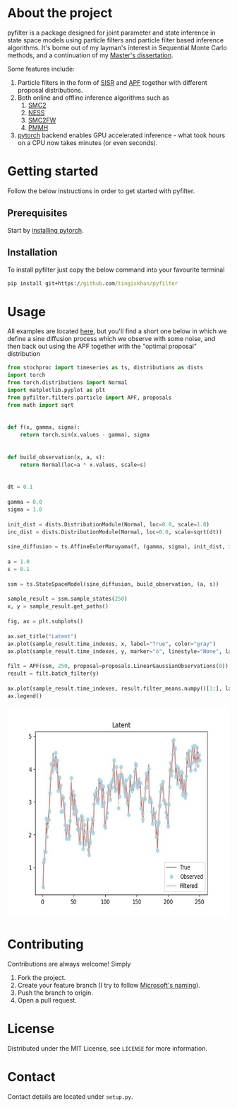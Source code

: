 # About the project
pyfilter is a package designed for joint parameter and state inference in state space models using
particle filters and particle filter based inference algorithms. It's borne out of my layman's interest in Sequential 
Monte Carlo methods, and a continuation of my [Master's dissertation](http://urn.kb.se/resolve?urn=urn:nbn:se:kth:diva-177104).

Some features include:
1. Particle filters in the form of [SISR](https://en.wikipedia.org/wiki/Particle_filter) and [APF](https://en.wikipedia.org/wiki/Auxiliary_particle_filter) together with different proposal distributions.
2. Both online and offline inference algorithms such as
   1. [SMC2](https://arxiv.org/abs/1101.1528) 
   2. [NESS](https://arxiv.org/abs/1308.1883)
   3. [SMC2FW](https://arxiv.org/pdf/1503.00266.pdf)
   4. [PMMH](https://www.stats.ox.ac.uk/~doucet/andrieu_doucet_holenstein_PMCMC.pdf)
3. [pytorch](https://pytorch.org/) backend enables GPU accelerated inference - what took hours on a CPU now takes minutes (or even seconds).

# Getting started
Follow the below instructions in order to get started with pyfilter.

## Prerequisites
Start by [installing pytorch](https://pytorch.org/get-started/locally/). 

## Installation
To install pyfilter just copy the below command into your favourite terminal 

```cmd
pip install git+https://github.com/tingiskhan/pyfilter
```

# Usage

All examples are located [here](./examples), but you'll find a short one below in which we define a sine diffusion 
process which we observe with some noise, and then back out using the APF together with the "optimal proposal"
distribution

```python
from stochproc import timeseries as ts, distributions as dists
import torch
from torch.distributions import Normal
import matplotlib.pyplot as plt
from pyfilter.filters.particle import APF, proposals
from math import sqrt


def f(x, gamma, sigma):
    return torch.sin(x.values - gamma), sigma


def build_observation(x, a, s):
    return Normal(loc=a * x.values, scale=s)


dt = 0.1

gamma = 0.0
sigma = 1.0

init_dist = dists.DistributionModule(Normal, loc=0.0, scale=1.0)
inc_dist = dists.DistributionModule(Normal, loc=0.0, scale=sqrt(dt))

sine_diffusion = ts.AffineEulerMaruyama(f, (gamma, sigma), init_dist, inc_dist, dt=dt)

a = 1.0
s = 0.1

ssm = ts.StateSpaceModel(sine_diffusion, build_observation, (a, s))

sample_result = ssm.sample_states(250)
x, y = sample_result.get_paths()

fig, ax = plt.subplots()

ax.set_title("Latent")
ax.plot(sample_result.time_indexes, x, label="True", color="gray")
ax.plot(sample_result.time_indexes, y, marker="o", linestyle="None", label="Observed", color="lightblue")

filt = APF(ssm, 250, proposal=proposals.LinearGaussianObservations(0))
result = filt.batch_filter(y)

ax.plot(sample_result.time_indexes, result.filter_means.numpy()[1:], label="Filtered", color="salmon", alpha=0.5)
ax.legend()
```

<div align="center"> 
    <img src="./static/filtering.jpg" alt="Logo" width="640" height="480">
</div>

# Contributing

Contributions are always welcome! Simply
1. Fork the project.
2. Create your feature branch (I try to follow [Microsoft's naming](https://docs.microsoft.com/en-us/azure/devops/repos/git/git-branching-guidance?view=azure-devops)).
3. Push the branch to origin.
4. Open a pull request.

# License
Distributed under the MIT License, see `LICENSE` for more information.

# Contact
Contact details are located under `setup.py`.


